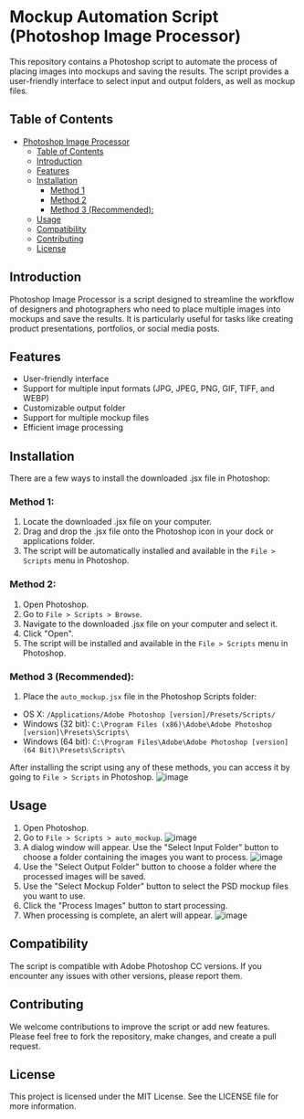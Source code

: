 # Mockup Automation Script (Photoshop Image Processor)

This repository contains a Photoshop script to automate the process of placing images into mockups and saving the results. The script provides a user-friendly interface to select input and output folders, as well as mockup files.

## Table of Contents

- [Photoshop Image Processor](#photoshop-image-processor)
  - [Table of Contents](#table-of-contents)
  - [Introduction](#introduction)
  - [Features](#features)
  - [Installation](#installation)
    - [Method 1](#method-1)
    - [Method 2](#method-2)
    - [Method 3 (Recommended):](#method-3-recommended)
  - [Usage](#usage)
  - [Compatibility](#compatibility)
  - [Contributing](#contributing)
  - [License](#license)

## Introduction

Photoshop Image Processor is a script designed to streamline the workflow of designers and photographers who need to place multiple images into mockups and save the results. It is particularly useful for tasks like creating product presentations, portfolios, or social media posts.

## Features

- User-friendly interface
- Support for multiple input formats (JPG, JPEG, PNG, GIF, TIFF, and WEBP)
- Customizable output folder
- Support for multiple mockup files
- Efficient image processing

## Installation

There are a few ways to install the downloaded .jsx file in Photoshop:

### Method 1:

1. Locate the downloaded .jsx file on your computer.
2. Drag and drop the .jsx file onto the Photoshop icon in your dock or applications folder.
3. The script will be automatically installed and available in the `File > Scripts` menu in Photoshop.

### Method 2:

1. Open Photoshop.
2. Go to `File > Scripts > Browse`.
3. Navigate to the downloaded .jsx file on your computer and select it.
4. Click "Open".
5. The script will be installed and available in the `File > Scripts` menu in Photoshop.

### Method 3 (Recommended):

1. Place the `auto_mockup.jsx` file in the Photoshop Scripts folder:
- OS X: `/Applications/Adobe Photoshop [version]/Presets/Scripts/`
- Windows (32 bit): `C:\Program Files (x86)\Adobe\Adobe Photoshop [version]\Presets\Scripts\`
- Windows (64 bit): `C:\Program Files\Adobe\Adobe Photoshop [version] (64 Bit)\Presets\Scripts\`

After installing the script using any of these methods, you can access it by going to `File > Scripts` in Photoshop.
![image](https://user-images.githubusercontent.com/109564316/230352280-50e83b18-c67b-43bb-91e0-080c95ab9d11.png)


## Usage

1. Open Photoshop.
2. Go to `File > Scripts > auto_mockup`.
![image](https://user-images.githubusercontent.com/109564316/230352512-7624cd6f-9f37-4267-86a1-28272364e6f9.png)
4. A dialog window will appear. Use the "Select Input Folder" button to choose a folder containing the images you want to process.
![image](https://user-images.githubusercontent.com/109564316/230351766-d2d2c89a-86b1-490a-ab30-7925644c4fb9.png)
4. Use the "Select Output Folder" button to choose a folder where the processed images will be saved.
5. Use the "Select Mockup Folder" button to select the PSD mockup files you want to use.
6. Click the "Process Images" button to start processing.
7. When processing is complete, an alert will appear.
![image](https://user-images.githubusercontent.com/109564316/230352903-5d312bcc-951c-4486-879b-f3777c1b01b4.png)


## Compatibility

The script is compatible with Adobe Photoshop CC versions. If you encounter any issues with other versions, please report them.

## Contributing

We welcome contributions to improve the script or add new features. Please feel free to fork the repository, make changes, and create a pull request.

## License

This project is licensed under the MIT License. See the LICENSE file for more information.
